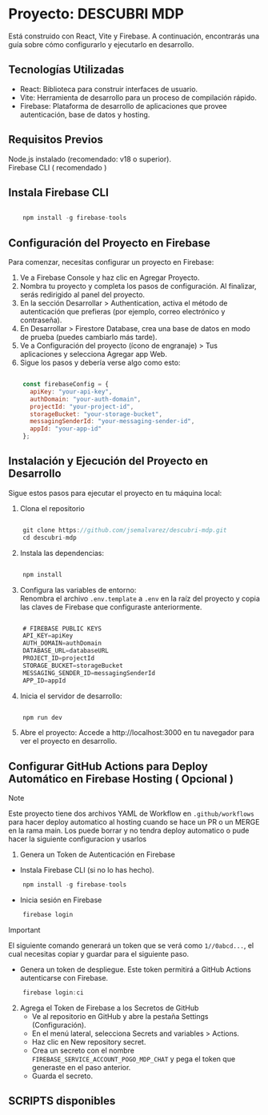 # Proyecto: DESCUBRI MDP
Está construido con React, Vite y Firebase. A continuación, encontrarás una guía sobre cómo configurarlo y ejecutarlo en desarrollo.

## Tecnologías Utilizadas
- React: Biblioteca para construir interfaces de usuario.
- Vite: Herramienta de desarrollo para un proceso de compilación rápido.
- Firebase: Plataforma de desarrollo de aplicaciones que provee autenticación, base de datos y hosting.

## Requisitos Previos
Node.js instalado (recomendado: v18 o superior).  
Firebase CLI ( recomendado )

## Instala Firebase CLI
```javascript

    npm install -g firebase-tools

```

## Configuración del Proyecto en Firebase

Para comenzar, necesitas configurar un proyecto en Firebase:

1. Ve a Firebase Console y haz clic en Agregar Proyecto.
2. Nombra tu proyecto y completa los pasos de configuración. Al finalizar, serás redirigido al panel del proyecto.
3. En la sección Desarrollar > Authentication, activa el método de autenticación que prefieras (por ejemplo, correo electrónico y contraseña).
4. En Desarrollar > Firestore Database, crea una base de datos en modo de prueba (puedes cambiarlo más tarde).
5. Ve a Configuración del proyecto (ícono de engranaje) > Tus aplicaciones y selecciona Agregar app Web.
6. Sigue los pasos y debería verse algo como esto:

```javascript

    const firebaseConfig = {
      apiKey: "your-api-key",
      authDomain: "your-auth-domain",
      projectId: "your-project-id",
      storageBucket: "your-storage-bucket",
      messagingSenderId: "your-messaging-sender-id",
      appId: "your-app-id"
    };

```
## Instalación y Ejecución del Proyecto en Desarrollo
Sigue estos pasos para ejecutar el proyecto en tu máquina local:
1. Clona el repositorio
```javascript

    git clone https://github.com/jsemalvarez/descubri-mdp.git
    cd descubri-mdp

```
2. Instala las dependencias:
```javascript

    npm install

```
3. Configura las variables de entorno:  
Renombra el archivo `.env.template` a `.env` en la raíz del proyecto y copia las claves de Firebase que configuraste anteriormente.
```javascript

    # FIREBASE PUBLIC KEYS
    API_KEY=apiKey
    AUTH_DOMAIN=authDomain
    DATABASE_URL=databaseURL
    PROJECT_ID=projectId
    STORAGE_BUCKET=storageBucket
    MESSAGING_SENDER_ID=messagingSenderId
    APP_ID=appId

```
4. Inicia el servidor de desarrollo:
```javascript

    npm run dev

```
5. Abre el proyecto:
Accede a http://localhost:3000 en tu navegador para ver el proyecto en desarrollo.

## Configurar GitHub Actions para Deploy Automático en Firebase Hosting ( Opcional )

> [!NOTE]
> Este proyecto tiene dos archivos YAML de Workflow en ` .github/workflows ` para hacer deploy automatico al hosting cuando se hace un PR o un MERGE en la rama main. 
> Los puede borrar y no tendra deploy automatico o pude hacer la siguiente configuracion y usarlos

1. Genera un Token de Autenticación en Firebase
- Instala Firebase CLI (si no lo has hecho).
```javascript
    npm install -g firebase-tools
```
- Inicia sesión en Firebase
```javascript
    firebase login
```
> [!IMPORTANT]  
> El siguiente comando generará un token que se verá como ` 1//0abcd... `, el cual necesitas copiar y guardar para el siguiente paso.
- Genera un token de despliegue. Este token permitirá a GitHub Actions autenticarse con Firebase.  
```javascript
    firebase login:ci
```

2. Agrega el Token de Firebase a los Secretos de GitHub
    - Ve al repositorio en GitHub y abre la pestaña Settings (Configuración).
    - En el menú lateral, selecciona Secrets and variables > Actions.
    - Haz clic en New repository secret.
    - Crea un secreto con el nombre `FIREBASE_SERVICE_ACCOUNT_POGO_MDP_CHAT` y pega el token que generaste en el paso anterior.
    - Guarda el secreto.
      
## SCRIPTS disponibles
```

